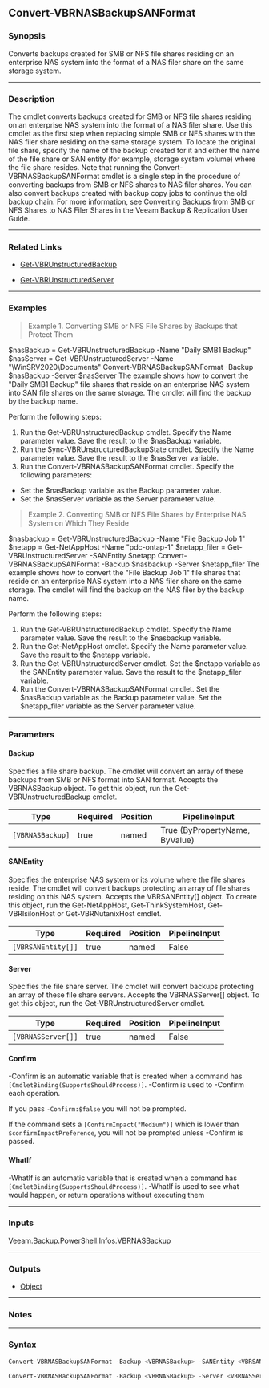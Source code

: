 Convert-VBRNASBackupSANFormat
-----------------------------

### Synopsis
Converts backups created for SMB or NFS file shares residing on an enterprise NAS system into the format of a NAS filer share on the same storage system.

---

### Description

The cmdlet converts backups created for SMB or NFS file shares residing on an enterprise NAS system into the format of a NAS filer share. Use this cmdlet as the first step when replacing simple SMB or NFS shares with the NAS filer share residing on the same storage system. To locate the original file share, specify the name of the backup created for it and either the name of the file share or SAN entity (for example, storage system volume) where the file share resides. Note that running the Convert-VBRNASBackupSANFormat cmdlet is a single step in the procedure of converting backups from SMB or NFS shares to NAS filer shares. You can also convert backups created with backup copy jobs to continue the old backup chain.  For more information, see Converting Backups from SMB or NFS Shares to NAS Filer Shares in the Veeam Backup & Replication User Guide.

---

### Related Links
* [Get-VBRUnstructuredBackup](Get-VBRUnstructuredBackup)

* [Get-VBRUnstructuredServer](Get-VBRUnstructuredServer)

---

### Examples
> Example 1. Converting SMB or NFS File Shares by Backups that Protect Them

$nasBackup = Get-VBRUnstructuredBackup -Name "Daily SMB1 Backup"
$nasServer = Get-VBRUnstructuredServer -Name "\\WinSRV2020\Documents"
Convert-VBRNASBackupSANFormat -Backup $nasBackup -Server $nasServer
The example shows how to convert the "Daily SMB1 Backup" file shares that reside on an enterprise NAS system into SAN file shares on the same storage. The cmdlet will find the backup by the backup name.

Perform the following steps:
1. Run the Get-VBRUnstructuredBackup cmdlet. Specify the Name parameter value. Save the result to the $nasBackup variable.
2. Run the Sync-VBRUnstructuredBackupState cmdlet. Specify the Name parameter value. Save the result to the $nasServer variable.
3. Run the Convert-VBRNASBackupSANFormat cmdlet. Specify the following parameters:
- Set the $nasBackup variable as the Backup parameter value.
- Set the $nasServer variable as the Server parameter value.
> Example 2. Converting SMB or NFS File Shares by Enterprise NAS System on Which They Reside

$nasbackup = Get-VBRUnstructuredBackup -Name "File Backup Job 1"
$netapp = Get-NetAppHost -Name "pdc-ontap-1"
$netapp_filer = Get-VBRUnstructuredServer -SANEntity $netapp
Convert-VBRNASBackupSANFormat -Backup $nasbackup -Server $netapp_filer
The example shows how to convert the "File Backup Job 1" file shares that reside on an enterprise NAS system into a NAS filer share on the same storage. The cmdlet will find the backup on the NAS filer by the backup name.

Perform the following steps:
1. Run the Get-VBRUnstructuredBackup cmdlet. Specify the Name parameter value. Save the result to the $nasbackup variable.
2. Run the Get-NetAppHost cmdlet. Specify the Name parameter value. Save the result to the $netapp variable.
3. Run the Get-VBRUnstructuredServer cmdlet. Set the $netapp variable as the SANEntity parameter value. Save the result to the $netapp_filer variable.
4. Run the Convert-VBRNASBackupSANFormat cmdlet. Set the $nasBackup variable as the Backup parameter value. Set the $netapp_filer variable as the Server parameter value.

---

### Parameters
#### **Backup**
Specifies a file share backup. The cmdlet will convert an array of these backups from SMB or NFS format into SAN format. Accepts the VBRNASBackup object. To get this object, run the Get-VBRUnstructuredBackup cmdlet.

|Type            |Required|Position|PipelineInput                 |
|----------------|--------|--------|------------------------------|
|`[VBRNASBackup]`|true    |named   |True (ByPropertyName, ByValue)|

#### **SANEntity**
Specifies the enterprise NAS system or its volume where the file shares reside. The cmdlet will convert backups protecting an array of file shares residing on this NAS system. Accepts the VBRSANEntity[] object.  To create this object, run the Get-NetAppHost, Get-ThinkSystemHost, Get-VBRIsilonHost or Get-VBRNutanixHost cmdlet.

|Type              |Required|Position|PipelineInput|
|------------------|--------|--------|-------------|
|`[VBRSANEntity[]]`|true    |named   |False        |

#### **Server**
Specifies the file share server. The cmdlet will convert backups protecting an array of these file share servers. Accepts the VBRNASServer[] object. To get this object, run the Get-VBRUnstructuredServer cmdlet.

|Type              |Required|Position|PipelineInput|
|------------------|--------|--------|-------------|
|`[VBRNASServer[]]`|true    |named   |False        |

#### **Confirm**
-Confirm is an automatic variable that is created when a command has ```[CmdletBinding(SupportsShouldProcess)]```.
-Confirm is used to -Confirm each operation.

If you pass ```-Confirm:$false``` you will not be prompted.

If the command sets a ```[ConfirmImpact("Medium")]``` which is lower than ```$confirmImpactPreference```, you will not be prompted unless -Confirm is passed.

#### **WhatIf**
-WhatIf is an automatic variable that is created when a command has ```[CmdletBinding(SupportsShouldProcess)]```.
-WhatIf is used to see what would happen, or return operations without executing them

---

### Inputs
Veeam.Backup.PowerShell.Infos.VBRNASBackup

---

### Outputs
* [Object](https://learn.microsoft.com/en-us/dotnet/api/System.Object)

---

### Notes

---

### Syntax
```PowerShell
Convert-VBRNASBackupSANFormat -Backup <VBRNASBackup> -SANEntity <VBRSANEntity[]> [-Confirm] [-WhatIf] [<CommonParameters>]
```
```PowerShell
Convert-VBRNASBackupSANFormat -Backup <VBRNASBackup> -Server <VBRNASServer[]> [-Confirm] [-WhatIf] [<CommonParameters>]
```
